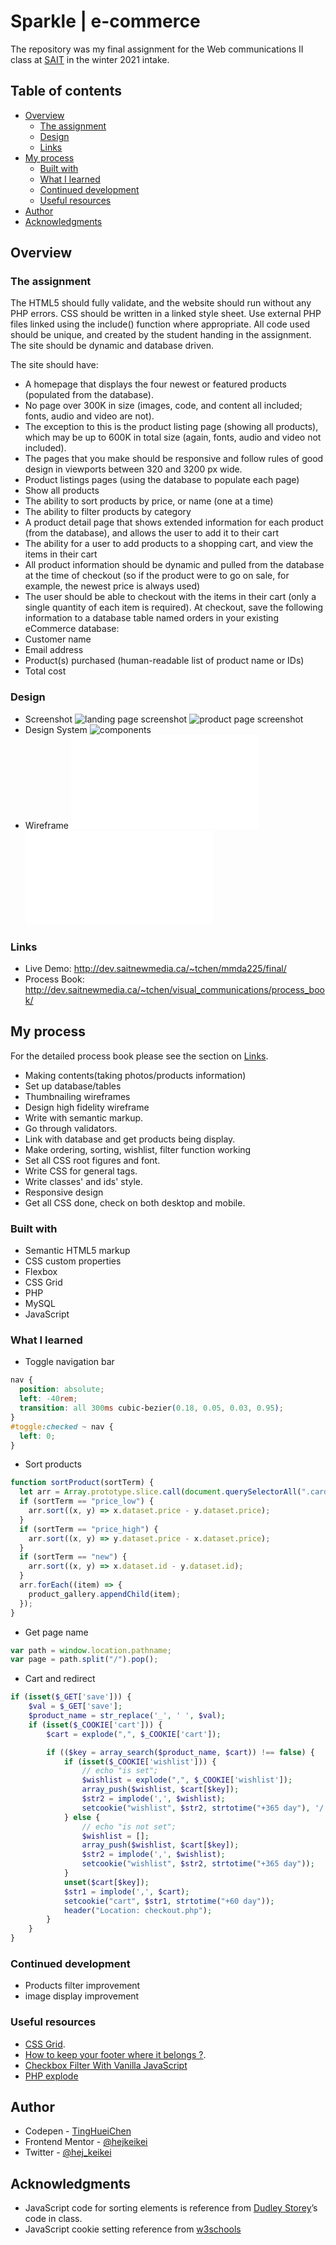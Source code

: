 # Sparkle | e-commerce

The repository was my final assignment for the Web communications II class at [SAIT](https://www.sait.ca/programs-and-courses/diplomas/new-media-production-and-design) in the winter 2021 intake.

## Table of contents

- [Overview](#overview)
  - [The assignment](#the-assignment)
  - [Design](#design)
  - [Links](#links)
- [My process](#my-process)
  - [Built with](#built-with)
  - [What I learned](#what-i-learned)
  - [Continued development](#continued-development)
  - [Useful resources](#useful-resources)
- [Author](#author)
- [Acknowledgments](#acknowledgments)

## Overview

### The assignment

The HTML5 should fully validate, and the website should run without any PHP errors. CSS should be written in a linked style sheet. Use external PHP files linked using the include() function where appropriate. All code used should be unique, and created by the student handing in the assignment. The site should be dynamic and database driven.

The site should have:

- A homepage that displays the four newest or featured products (populated from the database).
- No page over 300K in size (images, code, and content all included; fonts, audio and video are not).
- The exception to this is the product listing page (showing all products), which may be up to 600K in total size (again, fonts, audio and video not included).
- The pages that you make should be responsive and follow rules of good design in viewports between 320 and 3200 px wide.
- Product listings pages (using the database to populate each page)
- Show all products
- The ability to sort products by price, or name (one at a time)
- The ability to filter products by category
- A product detail page that shows extended information for each product (from the database), and allows the user to add it to their cart
- The ability for a user to add products to a shopping cart, and view the items in their cart
- All product information should be dynamic and pulled from the database at the time of checkout (so if the product were to go on sale, for example, the newest price is always used)
- The user should be able to checkout with the items in their cart (only a single quantity of each item is required). At checkout, save the following information to a database table named orders in your existing eCommerce database:
- Customer name
- Email address
- Product(s) purchased (human-readable list of product name or IDs)
- Total cost

### Design

- Screenshot
  ![landing page screenshot](design/screenshot/landingpage.png)
  ![product page screenshot](design/screenshot/ProductPage.png)
- Design System
  ![components](design/designSystem/designSystem_components.png)
- Wireframe
  ![desktop](design/wireframe/sparkle_Desktop.pdf)
  ![mobile](<design/wireframe/sparkle_Mobile(320px).pdf>)

### Links

- Live Demo: http://dev.saitnewmedia.ca/~tchen/mmda225/final/
- Process Book: http://dev.saitnewmedia.ca/~tchen/visual_communications/process_book/

## My process

For the detailed process book please see the section on [Links](#links).

- Making contents(taking photos/products information)
- Set up database/tables
- Thumbnailing wireframes
- Design high fidelity wireframe
- Write with semantic markup.
- Go through validators.
- Link with database and get products being display.
- Make ordering, sorting, wishlist, filter function working
- Set all CSS root figures and font.
- Write CSS for general tags.
- Write classes' and ids' style.
- Responsive design
- Get all CSS done, check on both desktop and mobile.

### Built with

- Semantic HTML5 markup
- CSS custom properties
- Flexbox
- CSS Grid
- PHP
- MySQL
- JavaScript

### What I learned

- Toggle navigation bar

```css
nav {
  position: absolute;
  left: -40rem;
  transition: all 300ms cubic-bezier(0.18, 0.05, 0.03, 0.95);
}
#toggle:checked ~ nav {
  left: 0;
}
```

- Sort products

```js
function sortProduct(sortTerm) {
  let arr = Array.prototype.slice.call(document.querySelectorAll(".card"), 0);
  if (sortTerm == "price_low") {
    arr.sort((x, y) => x.dataset.price - y.dataset.price);
  }
  if (sortTerm == "price_high") {
    arr.sort((x, y) => y.dataset.price - x.dataset.price);
  }
  if (sortTerm == "new") {
    arr.sort((x, y) => x.dataset.id - y.dataset.id);
  }
  arr.forEach((item) => {
    product_gallery.appendChild(item);
  });
}
```

- Get page name

```js
var path = window.location.pathname;
var page = path.split("/").pop();
```

- Cart and redirect

```php
if (isset($_GET['save'])) {
    $val = $_GET['save'];
    $product_name = str_replace('_', ' ', $val);
    if (isset($_COOKIE['cart'])) {
        $cart = explode(",", $_COOKIE['cart']);

        if (($key = array_search($product_name, $cart)) !== false) {
            if (isset($_COOKIE['wishlist'])) {
                // echo "is set";
                $wishlist = explode(",", $_COOKIE['wishlist']);
                array_push($wishlist, $cart[$key]);
                $str2 = implode(',', $wishlist);
                setcookie("wishlist", $str2, strtotime("+365 day"), '/');
            } else {
                // echo "is not set";
                $wishlist = [];
                array_push($wishlist, $cart[$key]);
                $str2 = implode(',', $wishlist);
                setcookie("wishlist", $str2, strtotime("+365 day"));
            }
            unset($cart[$key]);
            $str1 = implode(',', $cart);
            setcookie("cart", $str1, strtotime("+60 day"));
            header("Location: checkout.php");
        }
    }
}
```

### Continued development

- Products filter improvement
- image display improvement

### Useful resources

- [CSS Grid](https://css-tricks.com/snippets/css/complete-guide-grid/).
- [How to keep your footer where it belongs ?](https://www.freecodecamp.org/news/how-to-keep-your-footer-where-it-belongs-59c6aa05c59c/).
- [Checkbox Filter With Vanilla JavaScript](https://medium.com/swlh/building-a-checkbox-filter-with-vanilla-javascript-29153cf466bd)
- [PHP explode](https://www.php.net/manual/en/function.explode.php)

## Author

- Codepen - [TingHueiChen](https://codepen.io/TingHueiChen)
- Frontend Mentor - [@hejkeikei](https://www.frontendmentor.io/profile/hejkeikei)
- Twitter - [@hej_keikei](https://twitter.com/hej_keikei)

## Acknowledgments

- JavaScript code for sorting elements is reference from [Dudley Storey](https://thenewcode.com/)’s code in class.
- JavaScript cookie setting reference from [w3schools](w3schools.com)
